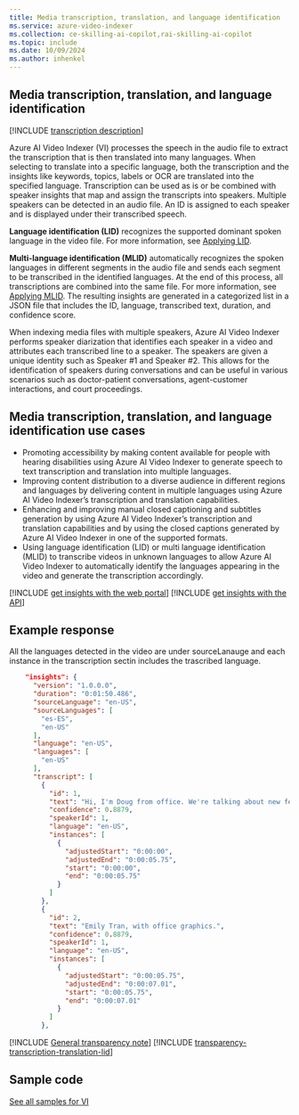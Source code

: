 ```yaml
---
title: Media transcription, translation, and language identification
ms.service: azure-video-indexer
ms.collection: ce-skilling-ai-copilot,rai-skilling-ai-copilot
ms.topic: include
ms.date: 10/09/2024
ms.author: inhenkel
---
```


## Media transcription, translation, and language identification

[!INCLUDE [transcription description](transcription-translation-lid-description.md)]

Azure AI Video Indexer (VI) processes the speech in the audio file to extract the transcription that is then translated into many languages. When selecting to translate into a specific language, both the transcription and the insights like keywords, topics, labels or OCR are translated into the specified language. Transcription can be used as is or be combined with speaker insights that map and assign the transcripts into speakers. Multiple speakers can be detected in an audio file. An ID is assigned to each speaker and is displayed under their transcribed speech.

**Language identification (LID)** recognizes the supported dominant spoken language in the video file. For more information, see [Applying LID](/azure/azure-video-indexer/language-identification-model). 

**Multi-language identification (MLID)** automatically recognizes the spoken languages in different segments in the audio file and sends each segment to be transcribed in the identified languages. At the end of this process, all transcriptions are combined into the same file. For more information, see [Applying MLID](/azure/azure-video-indexer/multi-language-identification-transcription).
The resulting insights are generated in a categorized list in a JSON file that includes the ID, language, transcribed text, duration, and confidence score.

When indexing media files with multiple speakers, Azure AI Video Indexer performs speaker diarization that identifies each speaker in a video and attributes each transcribed line to a speaker. The speakers are given a unique identity such as Speaker #1 and Speaker #2. This allows for the identification of speakers during conversations and can be useful in various scenarios such as doctor-patient conversations, agent-customer interactions, and court proceedings. 

## Media transcription, translation, and language identification use cases 

- Promoting accessibility by making content available for people with hearing disabilities using Azure AI Video Indexer to generate speech to text transcription and translation into multiple languages.
- Improving content distribution to a diverse audience in different regions and languages by delivering content in multiple languages using Azure AI Video Indexer’s transcription and translation capabilities. 
- Enhancing and improving manual closed captioning and subtitles generation by using Azure AI Video Indexer’s transcription and translation capabilities and by using the closed captions generated by Azure AI Video Indexer in one of the supported formats.
- Using language identification (LID) or multi language identification (MLID) to transcribe videos in unknown languages to allow Azure AI Video Indexer to automatically identify the languages appearing in the video and generate the transcription accordingly.

[!INCLUDE [get insights with the web portal](get-insights-web-portal.md)]
[!INCLUDE [get insights with the API](get-insights-api.md)]

## Example response

All the languages detected in the video are under sourceLanauge and each instance in the transcription sectin includes the trascribed language.

```json
    "insights": {
      "version": "1.0.0.0",
      "duration": "0:01:50.486",
      "sourceLanguage": "en-US",
      "sourceLanguages": [
        "es-ES",
        "en-US"
      ],
      "language": "en-US",
      "languages": [
        "en-US"
      ],
      "transcript": [
        {
          "id": 1,
          "text": "Hi, I'm Doug from office. We're talking about new features that office insiders will see first and I have a program manager,",
          "confidence": 0.8879,
          "speakerId": 1,
          "language": "en-US",
          "instances": [
            {
              "adjustedStart": "0:00:00",
              "adjustedEnd": "0:00:05.75",
              "start": "0:00:00",
              "end": "0:00:05.75"
            }
          ]
        },
        {
          "id": 2,
          "text": "Emily Tran, with office graphics.",
          "confidence": 0.8879,
          "speakerId": 1,
          "language": "en-US",
          "instances": [
            {
              "adjustedStart": "0:00:05.75",
              "adjustedEnd": "0:00:07.01",
              "start": "0:00:05.75",
              "end": "0:00:07.01"
            }
          ]
        },
```

[!INCLUDE [General transparency note](read-general-transparency-note.md)]
[!INCLUDE [transparency-transcription-translation-lid](transparency-transcription-translation-lid.md)]

## Sample code

[See all samples for VI](https://github.com/Azure-Samples/azure-video-indexer-samples)
